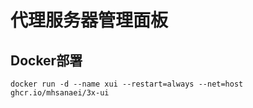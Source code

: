 # 代理服务器管理面板
## Docker部署
```shell
docker run -d --name xui --restart=always --net=host ghcr.io/mhsanaei/3x-ui
```